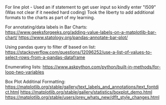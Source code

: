 For line plot - Used an if statement to get user input so kindly enter "l509" (Was not clear if it needed hard coding)
Took the liberty to add additional formats to the charts as part of my learning. 

For annotating/data labels in Bar Charts:
https://www.geeksforgeeks.org/adding-value-labels-on-a-matplotlib-bar-chart/
https://www.statology.org/pandas-annotate-bar-plot/

Using pandas query to filter df based on list:
https://stackoverflow.com/questions/12096252/use-a-list-of-values-to-select-rows-from-a-pandas-dataframe

Enumerating lists:
https://www.askpython.com/python/built-in-methods/for-loop-two-variables

Box Plot Additinal Formatting:
https://matplotlib.org/stable/gallery/text_labels_and_annotations/text_fontdict.html
https://matplotlib.org/stable/gallery/statistics/boxplot_demo.html
https://matplotlib.org/stable/users/prev_whats_new/dflt_style_changes.html
